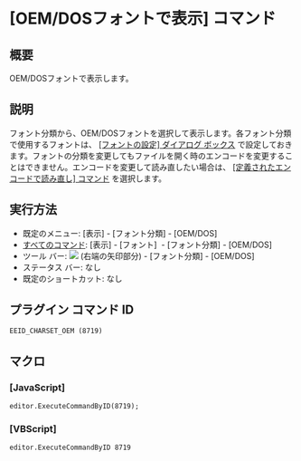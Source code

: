 # \[OEM/DOSフォントで表示\] コマンド

## 概要

OEM/DOSフォントで表示します。

## 説明

フォント分類から、OEM/DOSフォントを選択して表示します。各フォント分類で使用するフォントは、 [\[フォントの設定\] ダイアログ ボックス](../../dlg/properties/font/index) で設定しておきます。フォントの分類を変更してもファイルを開く時のエンコードを変更することはできません。エンコードを変更して読み直したい場合は、 [\[定義されたエンコードで読み直し\] コマンド](../file/file_reload_defined) を選択します。

## 実行方法

- 既定のメニュー: \[表示\] \- \[フォント分類\] \- \[OEM/DOS\]
- [すべてのコマンド](../../glossary/allcommands): \[表示\] \- \[フォント\]  \- \[フォント分類\] \- \[OEM/DOS\]
- ツール バー: ![](../../images/fontpopup..png) (右端の矢印部分) \-
\[フォント分類\] \- \[OEM/DOS\]
- ステータス バー: なし
- 既定のショートカット: なし

## プラグイン コマンド ID

```
EEID_CHARSET_OEM (8719)
```

## マクロ

### \[JavaScript\]

```
editor.ExecuteCommandByID(8719);
```

### \[VBScript\]

```
editor.ExecuteCommandByID 8719
```
